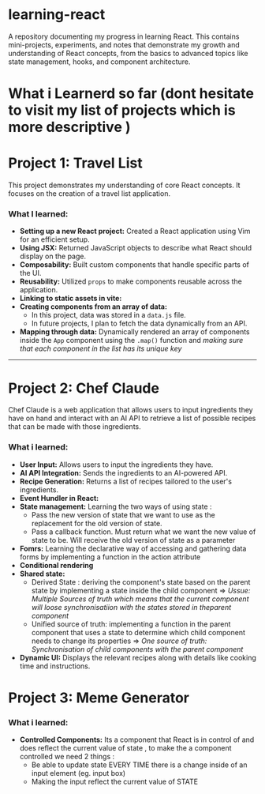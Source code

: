 # learning-react
A repository documenting my progress in learning React. This contains mini-projects, experiments, and notes that demonstrate my growth and understanding of React concepts, from the basics to advanced topics like state management, hooks, and component architecture.
# What i Learnerd so far (dont hesitate to visit my list of projects which is more descriptive )
  # Project 1: Travel List
  
  This project demonstrates my understanding of core React concepts. It focuses on the creation of a travel list application.
  
  ### What I learned:
  - **Setting up a new React project:** Created a React application using Vim for an efficient setup.
  - **Using JSX:** Returned JavaScript objects to describe what React should display on the page.
  - **Composability:** Built custom components that handle specific parts of the UI.
  - **Reusability:** Utilized `props` to make components reusable across the application.
  - **Linking to static assets in vite:**
  - **Creating components from an array of data:**
      - In this project, data was stored in a `data.js` file.
      - In future projects, I plan to fetch the data dynamically from an API.
  - **Mapping through data:** Dynamically rendered an array of components inside the `App` component using the `.map()` function and *making sure that each component in the list has its unique key*
  
  ---
  
  # Project 2: Chef Claude
  
  Chef Claude is a web application that allows users to input ingredients they have on hand and interact with an AI API to retrieve a list of possible recipes that can be made with those ingredients.
  
  ### What i learned:
  - **User Input:** Allows users to input the ingredients they have.
  - **AI API Integration:** Sends the ingredients to an AI-powered API.
  - **Recipe Generation:** Returns a list of recipes tailored to the user's ingredients.
  - **Event Hundler in React:**
  - **State management:** Learning the two ways of using state :
    - Pass the new version of state that we want to use as the replacement for the old version of state.
    - Pass a callback function. Must return what we want the new value of state to be. Will receive the old version of state as a parameter   
  - **Fomrs:** Learning the declarative way of accessing and gathering data forms by implementing a function in the action attribute
  - **Conditional rendering**
  - **Shared state:**
    - Derived State : deriving the component's state  based on the parent state by implementing a state inside the child component => *Ussue: Multiple Sources of truth  which means that the current component will loose synchronisatiion with the states stored in theparent component*
    - Unified source of truth: implementing a function in the parent component that uses a state to determine which child component needs to change its properties => *One source of truth: Synchronisation of child components with the parent component*
  - **Dynamic UI:** Displays the relevant recipes along with details like cooking time and instructions.

  # Project 3: Meme Generator

  ### What i learned:
  - **Controlled Components:** Its a component that React is in control of and does reflect the current value of state , to make the a component controlled we need 2 things :
    - Be able to update state EVERY TIME there is a change inside of an input element (eg. input box)
    - Making the input reflect the current value of STATE
  
